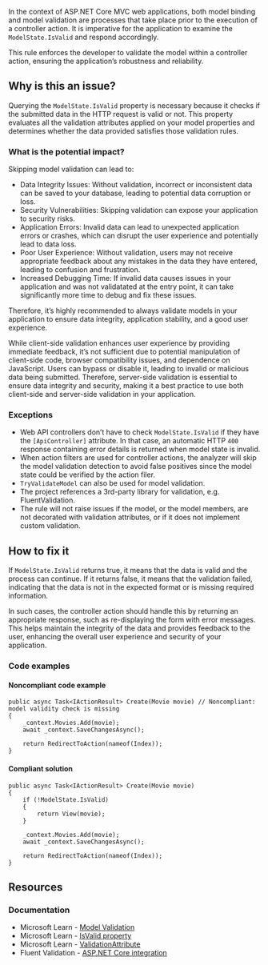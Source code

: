 In the context of ASP.NET Core MVC web applications, both model binding and model validation are processes that take place prior to the execution
of a controller action. It is imperative for the application to examine the `ModelState.IsValid` and respond accordingly.

This rule enforces the developer to validate the model within a controller action, ensuring the application’s robustness and reliability.

## Why is this an issue?

Querying the `ModelState.IsValid` property is necessary because it checks if the submitted data in the HTTP request is valid or not.
This property evaluates all the validation attributes applied on your model properties and determines whether the data provided satisfies those
validation rules.

### What is the potential impact?

Skipping model validation can lead to:

- Data Integrity Issues: Without validation, incorrect or inconsistent data can be saved to your database, leading to potential data corruption
  or loss.
- Security Vulnerabilities: Skipping validation can expose your application to security risks.
- Application Errors: Invalid data can lead to unexpected application errors or crashes, which can disrupt the user experience and potentially
  lead to data loss.
- Poor User Experience: Without validation, users may not receive appropriate feedback about any mistakes in the data they have entered, leading
  to confusion and frustration.
- Increased Debugging Time: If invalid data causes issues in your application and was not validatated at the entry point, it can take
  significantly more time to debug and fix these issues.

Therefore, it’s highly recommended to always validate models in your application to ensure data integrity, application stability, and a good user
experience.

While client-side validation enhances user experience by providing immediate feedback, it’s not sufficient due to potential manipulation of
client-side code, browser compatibility issues, and dependence on JavaScript. Users can bypass or disable it, leading to invalid or malicious data
being submitted. Therefore, server-side validation is essential to ensure data integrity and security, making it a best practice to use both
client-side and server-side validation in your application.

### Exceptions

- Web API controllers don’t have to check `ModelState.IsValid` if they have the `[ApiController]` attribute. In that case,
  an automatic HTTP `400` response containing error details is returned when model state is invalid.
- When action filters are used for controller actions, the analyzer will skip the model validation detection to avoid false positives since the
  model state could be verified by the action filer.
- `TryValidateModel` can also be used for model validation.
- The project references a 3rd-party library for validation, e.g. FluentValidation.
- The rule will not raise issues if the model, or the model members, are not decorated with validation attributes, or if it does not implement
  custom validation.

## How to fix it

If `ModelState.IsValid` returns true, it means that the data is valid and the process can continue. If it returns false, it means that
the validation failed, indicating that the data is not in the expected format or is missing required information.

In such cases, the controller action should handle this by returning an appropriate response, such as re-displaying the form with error messages.
This helps maintain the integrity of the data and provides feedback to the user, enhancing the overall user experience and security of your
application.

### Code examples

#### Noncompliant code example

    public async Task<IActionResult> Create(Movie movie) // Noncompliant: model validity check is missing
    {
        _context.Movies.Add(movie);
        await _context.SaveChangesAsync();
    
        return RedirectToAction(nameof(Index));
    }

#### Compliant solution

    public async Task<IActionResult> Create(Movie movie)
    {
        if (!ModelState.IsValid)
        {
            return View(movie);
        }
    
        _context.Movies.Add(movie);
        await _context.SaveChangesAsync();
    
        return RedirectToAction(nameof(Index));
    }

## Resources

### Documentation

- Microsoft Learn - [Model Validation](https://learn.microsoft.com/en-us/aspnet/core/mvc/models/validation)
- Microsoft Learn - [IsValid property](https://learn.microsoft.com/en-us/dotnet/api/microsoft.aspnetcore.mvc.modelbinding.modelstatedictionary.isvalid)
- Microsoft Learn - [ValidationAttribute](https://learn.microsoft.com/en-us/dotnet/api/system.componentmodel.dataannotations.validationattribute)
- Fluent Validation - [ASP.NET Core integration](https://docs.fluentvalidation.net/en/latest/aspnet.html)